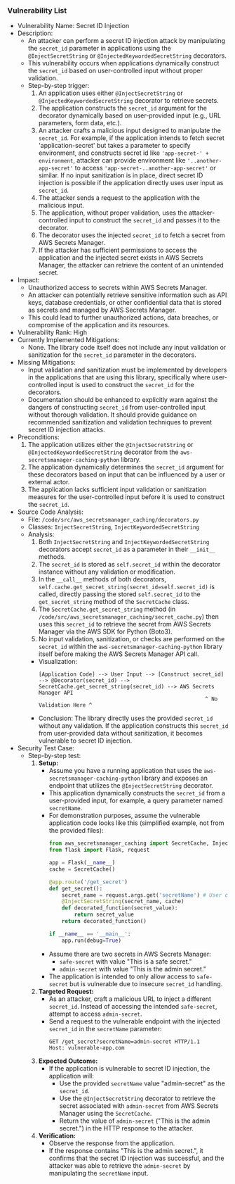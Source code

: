 ### Vulnerability List

- Vulnerability Name: Secret ID Injection
- Description:
    - An attacker can perform a secret ID injection attack by manipulating the `secret_id` parameter in applications using the `@InjectSecretString` or `@InjectedKeywordedSecretString` decorators.
    - This vulnerability occurs when applications dynamically construct the `secret_id` based on user-controlled input without proper validation.
    - Step-by-step trigger:
        1. An application uses either `@InjectSecretString` or `@InjectedKeywordedSecretString` decorator to retrieve secrets.
        2. The application constructs the `secret_id` argument for the decorator dynamically based on user-provided input (e.g., URL parameters, form data, etc.).
        3. An attacker crafts a malicious input designed to manipulate the `secret_id`. For example, if the application intends to fetch secret 'application-secret' but takes a parameter to specify environment, and constructs secret id like `'app-secret-' + environment`, attacker can provide environment like `'..another-app-secret'` to access `'app-secret-..another-app-secret'` or similar. If no input sanitization is in place, direct secret ID injection is possible if the application directly uses user input as `secret_id`.
        4. The attacker sends a request to the application with the malicious input.
        5. The application, without proper validation, uses the attacker-controlled input to construct the `secret_id` and passes it to the decorator.
        6. The decorator uses the injected `secret_id` to fetch a secret from AWS Secrets Manager.
        7. If the attacker has sufficient permissions to access the application and the injected secret exists in AWS Secrets Manager, the attacker can retrieve the content of an unintended secret.
- Impact:
    - Unauthorized access to secrets within AWS Secrets Manager.
    - An attacker can potentially retrieve sensitive information such as API keys, database credentials, or other confidential data that is stored as secrets and managed by AWS Secrets Manager.
    - This could lead to further unauthorized actions, data breaches, or compromise of the application and its resources.
- Vulnerability Rank: High
- Currently Implemented Mitigations:
    - None. The library code itself does not include any input validation or sanitization for the `secret_id` parameter in the decorators.
- Missing Mitigations:
    - Input validation and sanitization must be implemented by developers in the applications that are using this library, specifically where user-controlled input is used to construct the `secret_id` for the decorators.
    - Documentation should be enhanced to explicitly warn against the dangers of constructing `secret_id` from user-controlled input without thorough validation. It should provide guidance on recommended sanitization and validation techniques to prevent secret ID injection attacks.
- Preconditions:
    1. The application utilizes either the `@InjectSecretString` or `@InjectedKeywordedSecretString` decorator from the `aws-secretsmanager-caching-python` library.
    2. The application dynamically determines the `secret_id` argument for these decorators based on input that can be influenced by a user or external actor.
    3. The application lacks sufficient input validation or sanitization measures for the user-controlled input before it is used to construct the `secret_id`.
- Source Code Analysis:
    - File: `/code/src/aws_secretsmanager_caching/decorators.py`
    - Classes: `InjectSecretString`, `InjectKeywordedSecretString`
    - Analysis:
        1. Both `InjectSecretString` and `InjectKeywordedSecretString` decorators accept `secret_id` as a parameter in their `__init__` methods.
        2. The `secret_id` is stored as `self.secret_id` within the decorator instance without any validation or modification.
        3. In the `__call__` methods of both decorators, `self.cache.get_secret_string(secret_id=self.secret_id)` is called, directly passing the stored `self.secret_id` to the `get_secret_string` method of the `SecretCache` class.
        4. The `SecretCache.get_secret_string` method (in `/code/src/aws_secretsmanager_caching/secret_cache.py`) then uses this `secret_id` to retrieve the secret from AWS Secrets Manager via the AWS SDK for Python (Boto3).
        5. No input validation, sanitization, or checks are performed on the `secret_id` within the `aws-secretsmanager-caching-python` library itself before making the AWS Secrets Manager API call.
        - Visualization:
            ```
            [Application Code] --> User Input --> [Construct secret_id] --> @Decorator(secret_id) --> SecretCache.get_secret_string(secret_id) --> AWS Secrets Manager API
                                                                 ^ No Validation Here ^
            ```
        - Conclusion: The library directly uses the provided `secret_id` without any validation. If the application constructs this `secret_id` from user-provided data without sanitization, it becomes vulnerable to secret ID injection.
- Security Test Case:
    - Step-by-step test:
        1. **Setup:**
            - Assume you have a running application that uses the `aws-secretsmanager-caching-python` library and exposes an endpoint that utilizes the `@InjectSecretString` decorator.
            - This application dynamically constructs the `secret_id` from a user-provided input, for example, a query parameter named `secretName`.
            - For demonstration purposes, assume the vulnerable application code looks like this (simplified example, not from the provided files):
              ```python
              from aws_secretsmanager_caching import SecretCache, InjectSecretString
              from flask import Flask, request

              app = Flask(__name__)
              cache = SecretCache()

              @app.route('/get_secret')
              def get_secret():
                  secret_name = request.args.get('secretName') # User controlled input
                  @InjectSecretString(secret_name, cache)
                  def decorated_function(secret_value):
                      return secret_value
                  return decorated_function()

              if __name__ == '__main__':
                  app.run(debug=True)
              ```
            - Assume there are two secrets in AWS Secrets Manager:
                - `safe-secret` with value "This is a safe secret."
                - `admin-secret` with value "This is the admin secret."
            - The application is intended to only allow access to `safe-secret` but is vulnerable due to insecure `secret_id` handling.
        2. **Targeted Request:**
            - As an attacker, craft a malicious URL to inject a different `secret_id`. Instead of accessing the intended `safe-secret`, attempt to access `admin-secret`.
            - Send a request to the vulnerable endpoint with the injected `secret_id` in the `secretName` parameter:
              ```
              GET /get_secret?secretName=admin-secret HTTP/1.1
              Host: vulnerable-app.com
              ```
        3. **Expected Outcome:**
            - If the application is vulnerable to secret ID injection, the application will:
                - Use the provided `secretName` value "admin-secret" as the `secret_id`.
                - Use the `@InjectSecretString` decorator to retrieve the secret associated with `admin-secret` from AWS Secrets Manager using the `SecretCache`.
                - Return the value of `admin-secret` ("This is the admin secret.") in the HTTP response to the attacker.
        4. **Verification:**
            - Observe the response from the application.
            - If the response contains "This is the admin secret.", it confirms that the secret ID injection was successful, and the attacker was able to retrieve the `admin-secret` by manipulating the `secretName` input.